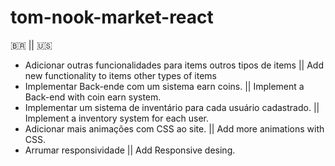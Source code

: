 # tom-nook-market-react

🇧🇷 || 🇺🇸

* Adicionar outras funcionalidades para items outros tipos de items ||   Add new functionality to items other types of items
* Implementar Back-ende com um sistema earn coins. ||   Implement a Back-end with coin earn system.
* Implementar um sistema de inventário para cada usuário cadastrado. ||   Implement a inventory system for each user.
* Adicionar mais animações com CSS ao site. ||   Add more animations with CSS.
* Arrumar responsividade ||   Add Responsive desing.
